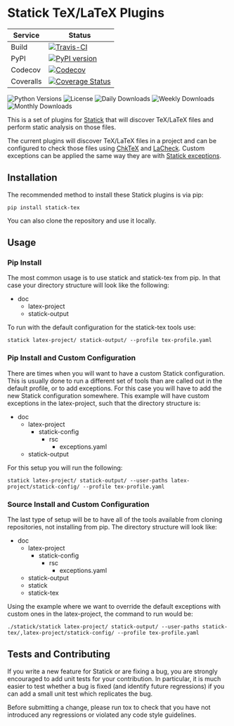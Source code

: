 # Statick TeX/LaTeX Plugins

| Service   | Status |
| --------- | ------ |
| Build     | [![Travis-CI](https://api.travis-ci.org/tdenewiler/statick-tex.svg?branch=master)](https://travis-ci.org/tdenewiler/statick-tex/branches) |
| PyPI      | [![PyPI version](https://badge.fury.io/py/statick-tex.svg)](https://badge.fury.io/py/statick-tex) |
| Codecov   | [![Codecov](https://codecov.io/gh/tdenewiler/statick-tex/branch/master/graphs/badge.svg)](https://codecov.io/gh/tdenewiler/statick-tex/) |
| Coveralls | [![Coverage Status](https://coveralls.io/repos/github/tdenewiler/statick-tex/badge.svg?branch=master)](https://coveralls.io/github/tdenewiler/statick-tex?branch=master) |

![Python Versions](https://img.shields.io/pypi/pyversions/statick-tex.svg)
![License](https://img.shields.io/pypi/l/statick-tex.svg)
![Daily Downloads](https://img.shields.io/pypi/dd/statick-tex.svg)
![Weekly Downloads](https://img.shields.io/pypi/dw/statick-tex.svg)
![Monthly Downloads](https://img.shields.io/pypi/dm/statick-tex.svg)

This is a set of plugins for [Statick](https://github.com/sscpac/statick) that will discover TeX/LaTeX files and perform
static analysis on those files.

The current plugins will discover TeX/LaTeX files in a project and can be configured to check those files using
[ChkTeX](https://ctan.org/pkg/chktex) and [LaCheck](https://ctan.org/pkg/lacheck).
Custom exceptions can be applied the same way they are with
[Statick exceptions](https://github.com/sscpac/statick/blob/master/GUIDE.md#exceptionsyaml).

## Installation

The recommended method to install these Statick plugins is via pip:

    pip install statick-tex

You can also clone the repository and use it locally.

## Usage

### Pip Install

The most common usage is to use statick and statick-tex from pip.
In that case your directory structure will look like the following:

  - doc
    - latex-project
    - statick-output

To run with the default configuration for the statick-tex tools use:

    statick latex-project/ statick-output/ --profile tex-profile.yaml

### Pip Install and Custom Configuration

There are times when you will want to have a custom Statick configuration.
This is usually done to run a different set of tools than are called out in the default profile, or to add exceptions.
For this case you will have to add the new Statick configuration somewhere.
This example will have custom exceptions in the latex-project, such that the directory structure is:

  - doc
    - latex-project
      - statick-config
        - rsc
          - exceptions.yaml
    - statick-output

For this setup you will run the following:

    statick latex-project/ statick-output/ --user-paths latex-project/statick-config/ --profile tex-profile.yaml

### Source Install and Custom Configuration

The last type of setup will be to have all of the tools available from cloning repositories, not installing from pip.
The directory structure will look like:

  - doc
    - latex-project
      - statick-config
        - rsc
          - exceptions.yaml
    - statick-output
    - statick
    - statick-tex

Using the example where we want to override the default exceptions with custom ones in the latex-project, the command to run would be:

    ./statick/statick latex-project/ statick-output/ --user-paths statick-tex/,latex-project/statick-config/ --profile tex-profile.yaml

## Tests and Contributing

If you write a new feature for Statick or are fixing a bug, you are strongly encouraged to add unit tests for your contribution.
In particular, it is much easier to test whether a bug is fixed (and identify future regressions) if you can add a small
unit test which replicates the bug.

Before submitting a change, please run tox to check that you have not introduced any regressions or violated any code style guidelines.
